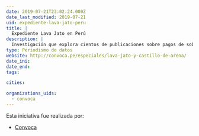 ```yaml
---
date: 2019-07-21T23:02:24.000Z
date_last_modified: 2019-07-21
uid: expediente-lava-jato-peru
title: |
  Expediente Lava Jato en Perú
description: |
  Investigación que explora cientos de publicaciones sobre pagos de sobornos y financiamiento de campañas de las constructoras brasileñas y sus socias peruanas a altos funcionarios, políticos y empresarios peruanos.
type: Periodismo de datos
website: http://convoca.pe/especiales/lava-jato-y-castillo-de-arena/
date_ini: 
date_end: 
tags:

cities: 

organizations_uids:
  - convoca
---
```


Esta iniciativa fue realizada por:

- [Convoca](/organizaciones/convoca)
